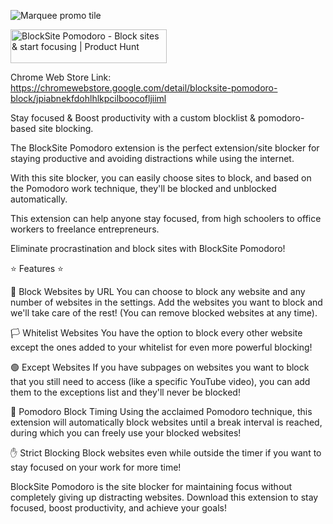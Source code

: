 
![Marquee promo tile](https://github.com/shawshaenk/blocksite-pomodoro/assets/138606372/b5fc763b-28ea-47e5-8dee-d9d9764d4fa1)

<a href="https://www.producthunt.com/products/blocksite-pomodoro?embed=true&utm_source=badge-featured&utm_medium=badge&utm_source=badge-blocksite&#0045;pomodoro" target="_blank"><img src="https://api.producthunt.com/widgets/embed-image/v1/featured.svg?post_id=474605&theme=dark&t=1751128328849" alt="BlockSite&#0032;Pomodoro - Block&#0032;sites&#0032;&#0038;&#0032;start&#0032;focusing | Product Hunt" style="width: 250px; height: 54px;" width="250" height="54" /></a>

Chrome Web Store Link: https://chromewebstore.google.com/detail/blocksite-pomodoro-block/jpiabnekfdohlhlkpcilboocofljiiml

Stay focused & Boost productivity with a custom blocklist & pomodoro-based site blocking.

The BlockSite Pomodoro extension is the perfect extension/site blocker for staying productive and avoiding distractions while using the internet.

With this site blocker, you can easily choose sites to block, and based on the Pomodoro work technique, they'll be blocked and unblocked automatically.

This extension can help anyone stay focused, from high schoolers to office workers to freelance entrepreneurs. 

Eliminate procrastination and block sites with BlockSite Pomodoro!

⭐ Features ⭐

🚫 Block Websites by URL
You can choose to block any website and any number of websites in the settings. Add the websites you want to block and we'll take care of the rest! (You can remove blocked websites at any time).

🏳️ Whitelist Websites
You have the option to block every other website except the ones added to your whitelist for even more powerful blocking!

🟢 Except Websites
If you have subpages on websites you want to block that you still need to access (like a specific YouTube video), you can add them to the exceptions list and they'll never be blocked!

🍅 Pomodoro Block Timing
Using the acclaimed Pomodoro technique, this extension will automatically block websites until a break interval is reached, during which you can freely use your blocked websites!

✋ Strict Blocking
Block websites even while outside the timer if you want to stay focused on your work for more time!

BlockSite Pomodoro is the site blocker for maintaining focus without completely giving up distracting websites. Download this extension to stay focused, boost productivity, and achieve your goals!